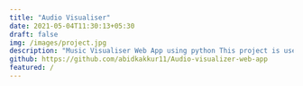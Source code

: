 ```yaml
---
title: "Audio Visualiser"
date: 2021-05-04T11:30:13+05:30
draft: false
img: /images/project.jpg
description: "Music Visualiser Web App using python This project is used to visualise a given music or any audio. The music can be choosed from our system file"
github: https://github.com/abidkakkur11/Audio-visualizer-web-app
featured: /
---
```

